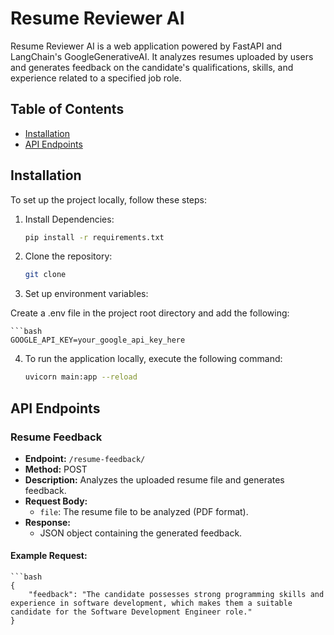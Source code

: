 # Resume Reviewer AI

Resume Reviewer AI is a web application powered by FastAPI and LangChain's GoogleGenerativeAI. It analyzes resumes uploaded by users and generates feedback on the candidate's qualifications, skills, and experience related to a specified job role.

## Table of Contents
- [Installation](#installation)
- [API Endpoints](#api-endpoints)


## Installation

To set up the project locally, follow these steps:

1. Install Dependencies:
    ```bash
    pip install -r requirements.txt

2. Clone the repository:

    ```bash
    git clone 

3. Set up environment variables:

Create a .env file in the project root directory and add the following:

    ```bash
    GOOGLE_API_KEY=your_google_api_key_here

4. To run the application locally, execute the following command:

    ```bash
    uvicorn main:app --reload


## API Endpoints

### Resume Feedback

- **Endpoint:** `/resume-feedback/`
- **Method:** POST
- **Description:** Analyzes the uploaded resume file and generates feedback.
- **Request Body:**
  - `file`: The resume file to be analyzed (PDF format).
- **Response:**
  - JSON object containing the generated feedback.

#### Example Request:

    ```bash
    {
        "feedback": "The candidate possesses strong programming skills and experience in software development, which makes them a suitable candidate for the Software Development Engineer role."
    }
